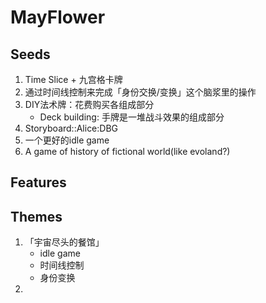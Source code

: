 # MayFlower

## Seeds

1.  Time Slice + 九宫格卡牌
2.  通过时间线控制来完成「身份交换/变换」这个脑浆里的操作
3.  DIY法术牌：花费购买各组成部分
    -   Deck building: 手牌是一堆战斗效果的组成部分
4.  Storyboard::Alice:DBG
5.  一个更好的idle game
6.  A game of history of fictional world(like evoland?)

## Features

## Themes

1.  「宇宙尽头的餐馆」
    -   idle game
    -   时间线控制
    -   身份变换
2.  